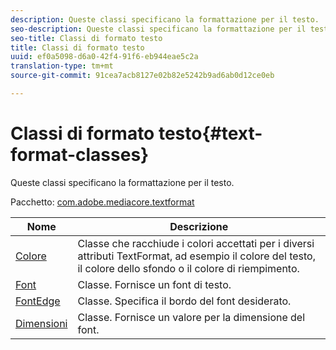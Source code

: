 ```yaml
---
description: Queste classi specificano la formattazione per il testo.
seo-description: Queste classi specificano la formattazione per il testo.
seo-title: Classi di formato testo
title: Classi di formato testo
uuid: ef0a5098-d6a0-42f4-91f6-eb944eae5c2a
translation-type: tm+mt
source-git-commit: 91cea7acb8127e02b82e5242b9ad6ab0d12ce0eb

---
```



# Classi di formato testo{#text-format-classes}

Queste classi specificano la formattazione per il testo.

Pacchetto: [com.adobe.mediacore.textformat](https://help.adobe.com/en_US/primetime/api/psdk/asdoc-dhls_1.4/com/adobe/mediacore/textformat/package-detail.html)

| Nome | Descrizione |
|---|---|
| [Colore](https://help.adobe.com/en_US/primetime/api/psdk/asdoc-dhls_1.4/com/adobe/mediacore/textformat/Color.html) | Classe che racchiude i colori accettati per i diversi attributi TextFormat, ad esempio il colore del testo, il colore dello sfondo o il colore di riempimento. |
| [Font](https://help.adobe.com/en_US/primetime/api/psdk/asdoc-dhls_1.4/com/adobe/mediacore/textformat/Font.html) | Classe. Fornisce un font di testo. |
| [FontEdge](https://help.adobe.com/en_US/primetime/api/psdk/asdoc-dhls_1.4/com/adobe/mediacore/textformat/FontEdge.html) | Classe. Specifica il bordo del font desiderato. |
| [Dimensioni](https://help.adobe.com/en_US/primetime/api/psdk/asdoc-dhls_1.4/com/adobe/mediacore/textformat/Size.html) | Classe. Fornisce un valore per la dimensione del font. |

